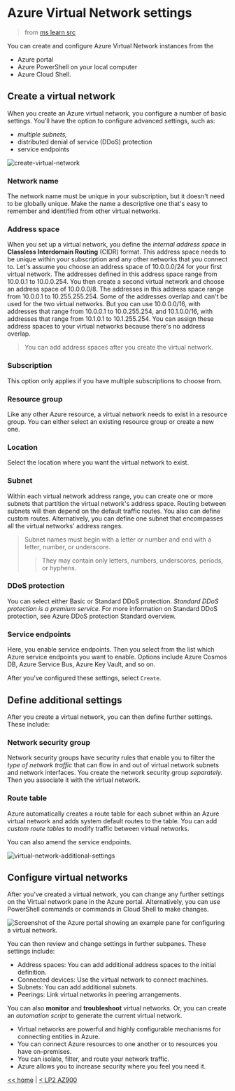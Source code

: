 # Azure Virtual Network settings

> from [ms learn src](https://docs.microsoft.com/en-us/learn/modules/azure-networking-fundamentals/azure-virtual-network-settings)

You can create and configure Azure Virtual Network instances from the

- Azure portal
- Azure PowerShell on your local computer
- Azure Cloud Shell.

## Create a virtual network

When you create an Azure virtual network, you configure a number of basic settings.
You'll have the option to configure advanced settings, such as:

- *multiple subnets,*
- distributed denial of service (DDoS) protection
- service endpoints

![create-virtual-network](https://docs.microsoft.com/en-us/learn/azure-fundamentals/azure-networking-fundamentals/media/create-virtual-network-286df13c.png)

### Network name

The network name must be unique in your subscription, but it doesn't need to be globally unique.
Make the name a descriptive one that's easy to remember and identified from other virtual networks.

### Address space

When you set up a virtual network, you define the *internal address space* in **Classless Interdomain Routing** (CIDR) format. This address space needs to be unique within your subscription and any other networks that you connect to.
Let's assume you choose an address space of 10.0.0.0/24 for your first virtual network.
The addresses defined in this address space range from 10.0.0.1 to 10.0.0.254.
You then create a second virtual network and choose an address space of 10.0.0.0/8.
The addresses in this address space range from 10.0.0.1 to 10.255.255.254.
Some of the addresses overlap and can't be used for the two virtual networks.
But you can use 10.0.0.0/16, with addresses that range from 10.0.0.1 to 10.0.255.254,
and 10.1.0.0/16, with addresses that range from 10.1.0.1 to 10.1.255.254.
You can assign these address spaces to your virtual networks because there's no address overlap.

> You can add address spaces after you create the virtual network.

### Subscription

This option only applies if you have multiple subscriptions to choose from.

### Resource group

Like any other Azure resource, a virtual network needs to exist in a resource group.
You can either select an existing resource group or create a new one.

### Location

Select the location where you want the virtual network to exist.

### Subnet

Within each virtual network address range, you can create one or more subnets that partition the virtual network's address space.
Routing between subnets will then depend on the default traffic routes.
You also can define custom routes.
Alternatively, you can define one subnet that encompasses all the virtual networks' address ranges.

> Subnet names must begin with a letter or number and end with a letter, number, or underscore.
>> They may contain only letters, numbers, underscores, periods, or hyphens.

### DDoS protection

You can select either Basic or Standard DDoS protection. *Standard DDoS protection is a premium service.*
For more information on Standard DDoS protection, see Azure DDoS protection Standard overview.

### Service endpoints

Here, you enable service endpoints.
Then you select from the list which Azure service endpoints you want to enable.
Options include Azure Cosmos DB, Azure Service Bus, Azure Key Vault, and so on.

After you've configured these settings, select `Create`.

## Define additional settings

After you create a virtual network, you can then define further settings. These include:

### Network security group

Network security groups have security rules that enable you to filter the *type of network traffic* that can flow in and out of virtual network subnets and network interfaces. You create the network security group *separately.* Then you associate it with the virtual network.

### Route table

Azure automatically creates a route table for each subnet within an Azure virtual network and adds system default routes to the table.
You can add *custom route tables* to modify traffic between virtual networks.

You can also amend the service endpoints.

![virtual-network-additional-settings](https://docs.microsoft.com/en-us/learn/azure-fundamentals/azure-networking-fundamentals/media/virtual-network-additional-settings-faff6cec.png)

## Configure virtual networks

After you've created a virtual network, you can change any further settings on the Virtual network pane in the Azure portal. Alternatively, you can use PowerShell commands or commands in Cloud Shell to make changes.

![Screenshot of the Azure portal showing an example pane for configuring a virtual network.](https://docs.microsoft.com/en-us/learn/azure-fundamentals/azure-networking-fundamentals/media/configure-virtual-network-9d0515c5.png)

You can then review and change settings in further subpanes. These settings include:

- Address spaces: You can add additional address spaces to the initial definition.
- Connected devices: Use the virtual network to connect machines.
- Subnets: You can add additional subnets.
- Peerings: Link virtual networks in peering arrangements.

You can also **monitor** and **troubleshoot** virtual networks.
Or, you can create an *automation script* to generate the current virtual network.

- Virtual networks are powerful and highly configurable mechanisms for connecting entities in Azure.
- You can connect Azure resources to one another or to resources you have on-premises.
- You can isolate, filter, and route your network traffic.
- Azure allows you to increase security where you feel you need it.

[<< home](../az.md) | [< LP2 AZ900](./2-lp-az-900.md)